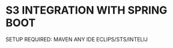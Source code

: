 S3 INTEGRATION WITH SPRING BOOT 
===============================

SETUP REQUIRED:
MAVEN 
ANY IDE ECLIPS/STS/INTELIJ
